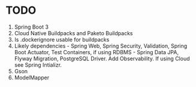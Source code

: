 # TODO

1. Spring Boot 3
2. Cloud Native Buildpacks and Paketo Buildpacks
3. Is .dockerignore usable for buildpacks
4. Likely dependencies - Spring Web, Spring Security, Validation, Spring Boot Actuator, Test Containers, if using RDBMS - Spring Data JPA, Flyway Migration, PostgreSQL Driver. Add Observability. If using Cloud see Spring Intializr.
5. Gson
6. ModelMapper
